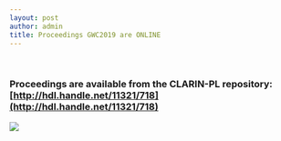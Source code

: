 ```yaml
---
layout: post
author: admin
title: Proceedings GWC2019 are ONLINE
---
```


 

### **Proceedings are available from the CLARIN-PL repository: [http://hdl.handle.net/11321/718](http://hdl.handle.net/11321/718)**

[![](http://globalwordnet.org/wp-content/uploads/2019/12/PROCEEDINGS.jpg)](http://hdl.handle.net/11321/718)

